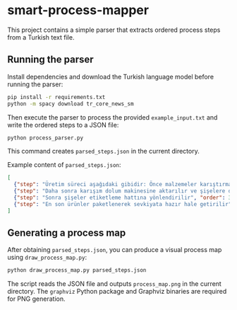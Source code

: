 # smart-process-mapper

This project contains a simple parser that extracts ordered process steps from a Turkish text file.

## Running the parser

Install dependencies and download the Turkish language model before running the parser:

```bash
pip install -r requirements.txt
python -m spacy download tr_core_news_sm
```

Then execute the parser to process the provided `example_input.txt` and write the ordered steps to a JSON file:

```bash
python process_parser.py
```

This command creates ``parsed_steps.json`` in the current directory.

Example content of ``parsed_steps.json``:

```json
[
  {"step": "Üretim süreci aşağıdaki gibidir: Önce malzemeler karıştırma bölümünde iyice karıştırılır", "order": 1},
  {"step": "Daha sonra karışım dolum makinesine aktarılır ve şişelere doldurulur", "order": 2},
  {"step": "Sonra şişeler etiketleme hattına yönlendirilir", "order": 3},
  {"step": "En son ürünler paketlenerek sevkiyata hazır hale getirilir", "order": 4}
]
```

## Generating a process map

After obtaining ``parsed_steps.json``, you can produce a visual process map using ``draw_process_map.py``:

```bash
python draw_process_map.py parsed_steps.json
```

The script reads the JSON file and outputs ``process_map.png`` in the current directory. The ``graphviz`` Python package and Graphviz binaries are required for PNG generation.
